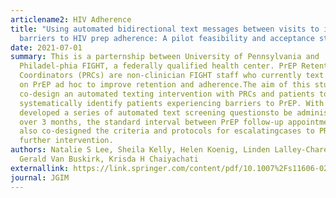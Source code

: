 ```yaml
---
articlename2: HIV Adherence
title: "Using automated bidirectional text messages between visits to identify
  barriers to HIV prep adherence: A pilot feasibility and acceptance study"
date: 2021-07-01
summary: This is a parternship between University of Pennsylvania and
  Philadel-phia FIGHT, a federally qualified health center. PrEP Retention
  Coordinators (PRCs) are non-clinician FIGHT staff who currently text patients
  on PrEP ad hoc to improve retention and adherence.The aim of this study is to
  co-design an automated texting intervention with PRCs and patients to
  systematically identify patients experiencing barriers to PrEP. With PRCs, we
  developed a series of automated text screening questionsto be administered
  over 3 months, the standard interval between PrEP follow-up appointments. We
  also co-designed the criteria and protocols for escalatingcases to PRCs for
  further intervention.
authors: Natalie S Lee, Sheila Kelly, Helen Koenig, Linden Lalley-Chareczko,
  Gerald Van Buskirk, Krisda H Chaiyachati
externallink: https://link.springer.com/content/pdf/10.1007%2Fs11606-021-06830-5.pdf
journal: JGIM
---
```

